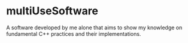 # multiUseSoftware
A software developed by me alone that aims to show my knowledge on fundamental C++ practices and their implementations.
